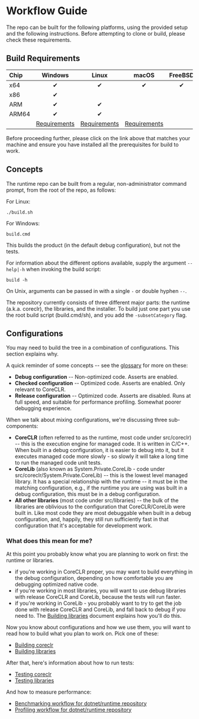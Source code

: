 # Workflow Guide

The repo can be built for the following platforms, using the provided setup and the following instructions. Before attempting to clone or build, please check these requirements.

## Build Requirements

| Chip  | Windows  | Linux    | macOS    | FreeBSD  |
| :---- | :------: | :------: | :------: | :------: |
| x64   | &#x2714; | &#x2714; | &#x2714; | &#x2714; |
| x86   | &#x2714; |          |          |          |
| ARM   | &#x2714; | &#x2714; |          |          |
| ARM64 | &#x2714; | &#x2714; |          |          |
|       | [Requirements](requirements/windows-requirements.md) | [Requirements](requirements/linux-requirements.md) | [Requirements](requirements/macos-requirements.md) |

Before proceeding further, please click on the link above that matches your machine and ensure you have installed all the prerequisites for build to work.

## Concepts

The runtime repo can be built from a regular, non-administrator command prompt, from the root of the repo, as follows:

For Linux:
```
./build.sh
```

For Windows:
```
build.cmd
```

This builds the product (in the default debug configuration), but not the tests.

For information about the different options available, supply the argument `--help|-h` when invoking the build script:
```
build -h
```

On Unix, arguments can be passed in with a single `-` or double hyphen `--`.

The repository currently consists of three different major parts: the runtime (a.k.a. coreclr), the libraries, and the installer.
To build just one part you use the root build script (build.cmd/sh), and you add the `-subsetCategory` flag.

## Configurations

You may need to build the tree in a combination of configurations. This section explains why. 

A quick reminder of some concepts -- see the [glossary](../project/glossary.md) for more on these:

* **Debug configuration** -- Non-optimized code.  Asserts are enabled.
* **Checked configuration** -- Optimized code. Asserts are enabled.  Only relevant to CoreCLR.
* **Release configuration** -- Optimized code. Asserts are disabled. Runs at full speed, and suitable for performance profiling. Somewhat poorer debugging experience.

When we talk about mixing configurations, we're discussing three sub-components:
  
* **CoreCLR** (often referred to as the runtime, most code under src/coreclr) -- this is the execution engine for managed code. It is written in C/C++. When built in a debug configuration, it is easier to debug into it, but it executes managed code more slowly - so slowly it will take a long time to run the managed code unit tests.
* **CoreLib** (also known as System.Private.CoreLib - code under src/coreclr/System.Private.CoreLib) -- this is the lowest level managed library. It has a special relationship with the runtime -- it must be in the matching configuration, e.g., if the runtime you are using was built in a debug configuration, this must be in a debug configuration.
* **All other libraries** (most code under src/libraries) -- the bulk of the libraries are oblivious to the configuration that CoreCLR/CoreLib were built in. Like most code they are most debuggable when built in a debug configuration, and, happily, they still run sufficiently fast in that configuration that it's acceptable for development work.

### What does this mean for me?

At this point you probably know what you are planning to work on first: the runtime or libraries.

* if you're working in CoreCLR proper, you may want to build everything in the debug configuration, depending on how comfortable you are debugging optimized native code.
* if you're working in most libraries, you will want to use debug libraries with release CoreCLR and CoreLib, because the tests will run faster.
* if you're working in CoreLib - you probably want to try to get the job done with release CoreCLR and CoreLib, and fall back to debug if you need to. The [Building libraries](building/libraries/README.md) document explains how you'll do this.

Now you know about configurations and how we use them, you will want to read how to build what you plan to work on. Pick one of these:

- [Building coreclr](building/coreclr/README.md)
- [Building libraries](building/libraries/README.md)

After that, here's information about how to run tests:

- [Testing coreclr](testing/coreclr/testing.md)
- [Testing libraries](testing/libraries/testing.md)

And how to measure performance:

- [Benchmarking workflow for dotnet/runtime repository](https://github.com/dotnet/performance/blob/master/docs/benchmarking-workflow-dotnet-runtime.md)
- [Profiling workflow for dotnet/runtime repository](https://github.com/dotnet/performance/blob/master/docs/profiling-workflow-dotnet-runtime.md)
